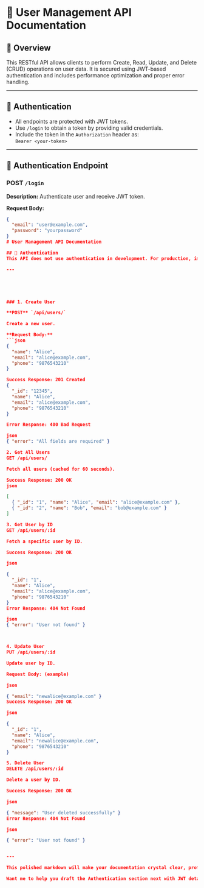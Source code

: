 # 📘 User Management API Documentation

## 📌 Overview
This RESTful API allows clients to perform Create, Read, Update, and Delete (CRUD) operations on user data. It is secured using JWT-based authentication and includes performance optimization and proper error handling.

---

## 🔐 Authentication
- All endpoints are protected with JWT tokens.
- Use `/login` to obtain a token by providing valid credentials.
- Include the token in the `Authorization` header as:  
  `Bearer <your-token>`

---

## 🧪 Authentication Endpoint

### POST `/login`
**Description:** Authenticate user and receive JWT token.

**Request Body:**
```json
{
  "email": "user@example.com",
  "password": "yourpassword"
}
# User Management API Documentation

## 🔐 Authentication
This API does not use authentication in development. For production, implement JWT or API keys to protect endpoints.

---





### 1. Create User

**POST** `/api/users/`

Create a new user.

**Request Body:**
```json
{
  "name": "Alice",
  "email": "alice@example.com",
  "phone": "9876543210"
}

Success Response: 201 Created
{
  "_id": "12345",
  "name": "Alice",
  "email": "alice@example.com",
  "phone": "9876543210"
}

Error Response: 400 Bad Request

json
{ "error": "All fields are required" }

2. Get All Users
GET /api/users/

Fetch all users (cached for 60 seconds).

Success Response: 200 OK
json

[
  { "_id": "1", "name": "Alice", "email": "alice@example.com" },
  { "_id": "2", "name": "Bob", "email": "bob@example.com" }
]

3. Get User by ID
GET /api/users/:id

Fetch a specific user by ID.

Success Response: 200 OK

json

{
  "_id": "1",
  "name": "Alice",
  "email": "alice@example.com",
  "phone": "9876543210"
}
Error Response: 404 Not Found

json
{ "error": "User not found" }



4. Update User
PUT /api/users/:id

Update user by ID.

Request Body: (example)

json

{ "email": "newalice@example.com" }
Success Response: 200 OK

json

{
  "_id": "1",
  "name": "Alice",
  "email": "newalice@example.com",
  "phone": "9876543210"
}

5. Delete User
DELETE /api/users/:id

Delete a user by ID.

Success Response: 200 OK

json

{ "message": "User deleted successfully" }
Error Response: 404 Not Found

json

{ "error": "User not found" }


---

This polished markdown will make your documentation crystal clear, professional, and ready for submission or public use.

Want me to help you draft the Authentication section next with JWT details?
